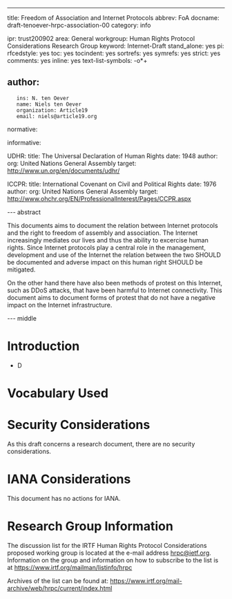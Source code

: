 --- 
title: Freedom of Association and Internet Protocols
abbrev: FoA
docname: draft-tenoever-hrpc-association-00
category: info

ipr: trust200902
area: General
workgroup: Human Rights Protocol Considerations Research Group
keyword: Internet-Draft
stand_alone: yes
pi:
  rfcedstyle: yes
  toc: yes
  tocindent: yes
  sortrefs: yes
  symrefs: yes
  strict: yes
  comments: yes
  inline: yes
  text-list-symbols: -o*+

author:
-
       ins: N. ten Oever
       name: Niels ten Oever
       organization: Article19
       email: niels@article19.org


normative:
  
informative: 


   UDHR:
     title: The Universal Declaration of Human Rights
     date: 1948
     author:
        org: United Nations General Assembly
     target:  http://www.un.org/en/documents/udhr/

   ICCPR:
     title: International Covenant on Civil and Political Rights
     date: 1976
     author:
        org: United Nations General Assembly
     target: http://www.ohchr.org/EN/ProfessionalInterest/Pages/CCPR.aspx
   

--- abstract

This documents aims to document the relation between Internet protocols and the right to freedom of assembly and association. The Internet increasingly mediates our lives and thus the ability to excercise human rights. Since Internet protocols play a central role in the management, development and use of the Internet the relation between the two SHOULD be documented and adverse impact on this human right SHOULD be mitigated.

On the other hand there have also been methods of protest on this Internet, such as DDoS attacks, that have been harmful to Internet connectivity. This document aims to document forms of protest that do not have a negative impact on the Internet infrastructure.

--- middle


Introduction
============

- D


Vocabulary Used
========


Security Considerations
========================

As this draft concerns a research document, there are no security considerations.


IANA Considerations
==========================

This document has no actions for IANA.


Research Group Information
==========================

The discussion list for the IRTF Human Rights Protocol Considerations
proposed working group is located at the e-mail address
<hrpc@ietf.org>. Information on the group and information on how to
subscribe to the list is at
<https://www.irtf.org/mailman/listinfo/hrpc>

Archives of the list can be found at:
<https://www.irtf.org/mail-archive/web/hrpc/current/index.html>

